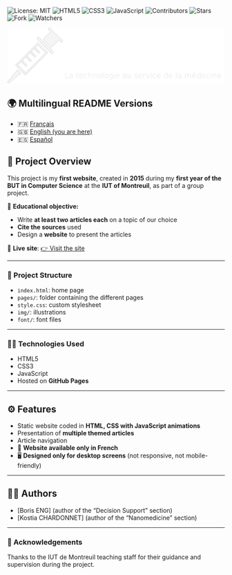 ![License: MIT](https://img.shields.io/badge/Licence-MIT-green)
![HTML5](https://img.shields.io/badge/HTML5-E34F26?style=for-the-badge&logo=html5&logoColor=white)
![CSS3](https://img.shields.io/badge/CSS3-1572B6?style=for-the-badge&logo=css3&logoColor=white)
![JavaScript](https://img.shields.io/badge/JavaScript-yellow?logo=javascript)
![Contributors](https://img.shields.io/badge/contributor-1-orange)
![Stars](https://img.shields.io/github/stars/Fab16BSB/KerMTech?color=orange)
![Fork](https://img.shields.io/github/forks/Fab16BSB/KerMTech?color=orange)
![Watchers](https://img.shields.io/github/watchers/Fab16BSB/KerMTech?color=orange)

<img src="images/logo.png" alt="Logo" width="1000"/>

## 🌍 Multilingual README Versions

- 🇫🇷 [Français](./README.fr.md)
- 🇬🇧 [English (you are here)](#)
- 🇪🇸 [Español](./README.es.md)

## 📘 Project Overview

This project is my **first website**, created in **2015** during my **first year of the BUT in Computer Science** at the **IUT of Montreuil**, as part of a group project.

🎯 **Educational objective:**
- Write **at least two articles each** on a topic of our choice
- **Cite the sources** used
- Design a **website** to present the articles

🔗 **Live site**: [👉 Visit the site](https://fab16bsb.github.io/KerMTech/)

---

### 📁 Project Structure

- `index.html`: home page
- `pages/`: folder containing the different pages
- `style.css`: custom stylesheet
- `img/`: illustrations
- `font/`: font files

---

### 🧑‍💻 Technologies Used

- HTML5  
- CSS3  
- JavaScript  
- Hosted on **GitHub Pages**

---

## ⚙️ Features

- Static website coded in **HTML, CSS with JavaScript animations**
- Presentation of **multiple themed articles**
- Article navigation
- 📌 **Website available only in French**
- 🖥️ **Designed only for desktop screens** (not responsive, not mobile-friendly)

---

## 🧑‍💻 Authors

- [Boris ENG] (author of the “Decision Support” section)
- [Kostia CHARDONNET] (author of the “Nanomedicine” section)

---

### 🙌 Acknowledgements

Thanks to the IUT de Montreuil teaching staff for their guidance and supervision during the project.
